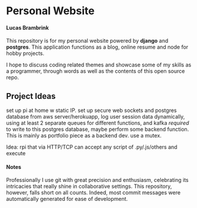 # Personal Website
#### Lucas Brambrink

This repository is for my personal website powered by **django** and **postgres**.
This application functions as a blog, online resume and node for hobby projects.

I hope to discuss coding related themes and showcase some of my skills as a programmer,
through words as well as the contents of this open source repo.

## Project Ideas
set up pi at home w static IP. set up secure web sockets and postgres database
from aws server/herokuapp, log user session data dynamically, using 
at least 2 separate queues for different functions, and kafka *required*
to write to this postgres database, maybe perform some backend function.
This is mainly as portfolio piece as a backend dev. use a mutex. 

Idea:
rpi that via HTTP/TCP can accept any script of .py/.js/others and execute



#### Notes

Professionally I use git with great precision and enthusiasm, celebrating its intricacies
that really shine in collaborative settings. This repository, however, falls short on all counts.
Indeed, most commit messages were automatically generated for ease of development.